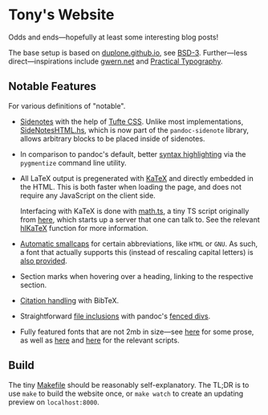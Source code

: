# Tony's Website

Odds and ends—hopefully at least some interesting blog posts!

The base setup is based on [duplone.github.io], see [BSD-3](/BSD-3.txt).
Further—less direct—inspirations include [gwern.net][gwern.net] and
[Practical Typography][practical-typography].

[duplone.github.io]: https://github.com/duplode/duplode.github.io/
[gwern.net]: https://gwern.net/
[practical-typography]: https://practicaltypography.com/

## Notable Features

For various definitions of "notable".

+ [Sidenotes][site:sidenotes] with the help of [Tufte CSS][github:tufte-css].
  Unlike most implementations, [SideNotesHTML.hs][sidenotes-hs],
  which is now part of the `pandoc-sidenote` library,
  allows arbitrary blocks to be placed inside of sidenotes.

+ In comparison to pandoc's default, better [syntax highlighting][site:pygmentise]
  via the `pygmentize` command line utility.

+ All LaTeX output is pregenerated with [KaTeX] and directly embedded in
  the HTML. This is both faster when loading the page, and does not
  require any JavaScript on the client side.

  Interfacing with KaTeX is done with [math.ts](./scripts/math.ts),
  a tiny TS script originally from [here][pandoc:katex],
  which starts up a server that one can talk to.
  See the relevant [hlKaTeX][site:impl:hlkatex] function for more information.

+ [Automatic smallcaps][site:impl:smallcaps] for certain abbreviations,
  like `HTML` or `GNU`.  As such, a font that actually supports this
  (instead of rescaling capital letters) is [also provided][site:impl:fonts].

+ Section marks when hovering over a heading, linking to the respective section.

+ [Citation handling][site:citations] with BibTeX.

+ Straightforward [file inclusions][site:include-files] with pandoc's [fenced divs][pandoc:fenced-divs].

+ Fully featured fonts that are not 2mb in size—see
  [here](https://tony-zorman.com/site.html#fonts) for some prose, as well as
  [here](./scripts/compress-fonts.sh) and [here](./scripts/opt-fonts.py) for the relevant scripts.

[KaTeX]: https://katex.org/
[github:tufte-css]: https://github.com/edwardtufte/tufte-css
[pandoc:fenced-divs]: https://pandoc.org/MANUAL.html#extension-fenced_divs
[pandoc:katex]: https://github.com/jgm/pandoc/issues/6651#issuecomment-1099727774
[sidenotes-hs]: https://github.com/jez/pandoc-sidenote/blob/master/src/Text/Pandoc/SideNoteHTML.hs
[site:citations]: https://tony-zorman.com/posts/hakyll-and-bibtex.html
[site:impl:fonts]: https://github.com/slotThe/slotThe.github.io/tree/main/fonts
[site:impl:hlkatex]: https://github.com/slotThe/slotThe.github.io/blob/main/src/site.hs#L530
[site:impl:smallcaps]: https://github.com/slotThe/slotThe.github.io/blob/c0b2407ec6b7d71cde186d76d16f46e1e66cfc10/src/site.hs#L293
[site:include-files]: https://github.com/slotThe/slotThe.github.io/blob/e0c723fbff7ebd21551752c2039a7cf4aef7643f/src/site.hs#L511-L525
[site:pygmentise]: https://tony-zorman.com/posts/pygmentising-hakyll.html
[site:sidenotes]: https://tony-zorman.com/posts/block-sidenotes.html

## Build

The tiny [Makefile](./Makefile) should be reasonably self-explanatory.
The TL;DR is to use `make` to build the website once,
or `make watch` to create an updating preview on `localhost:8000`.
